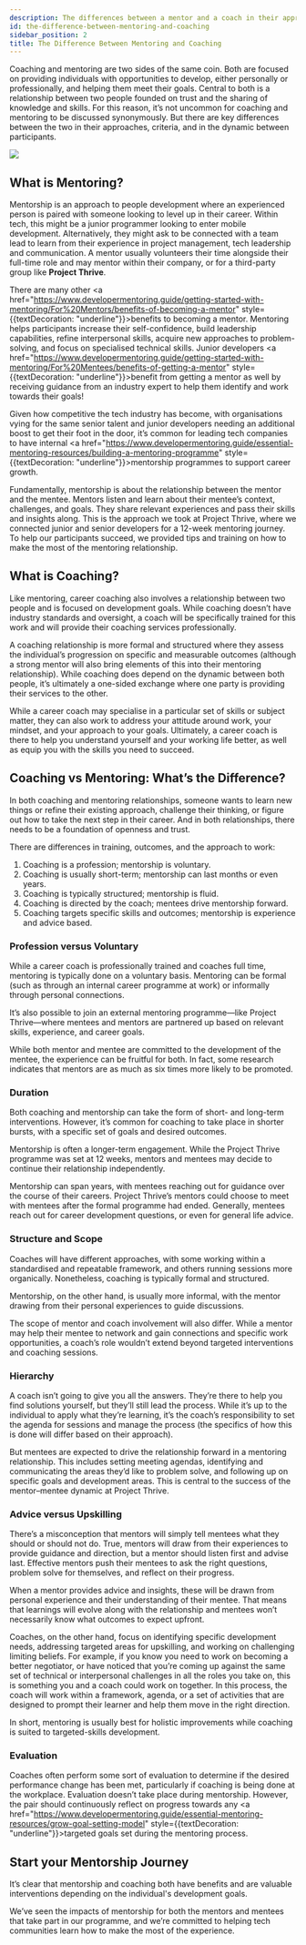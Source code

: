 ```yaml
---
description: The differences between a mentor and a coach in their approaches, criteria, and in the dynamic between participants.
id: the-difference-between-mentoring-and-coaching
sidebar_position: 2
title: The Difference Between Mentoring and Coaching
---
```


<head>
    <meta property="og:title" content="The Difference Between Mentoring and Coaching" />
    <meta property="og:type" content="article" />
    <meta property="og:url" content="https://www.developermentoring.guide/getting-started-with-mentoring/the-difference-between-mentoring-and-coaching" />
</head>

Coaching and mentoring are two sides of the same coin. Both are focused on providing individuals with opportunities to develop, either personally or professionally, and helping them meet their goals. Central to both is a relationship between two people founded on trust and the sharing of knowledge and skills. For this reason, it’s not uncommon for coaching and mentoring to be discussed synonymously. But there are key differences between the two in their approaches, criteria, and in the dynamic between participants.

![](<//img/assets/diff-mentor-coach.png>)

## What is Mentoring?

Mentorship is an approach to people development where an experienced person is paired with someone looking to level up in their career. Within tech, this might be a junior programmer looking to enter mobile development. Alternatively, they might ask to be connected with a team lead to learn from their experience in project management, tech leadership and communication. A mentor usually volunteers their time alongside their full-time role and may mentor within their company, or for a third-party group like **Project Thrive**.

There are many other <a href="https://www.developermentoring.guide/getting-started-with-mentoring/For%20Mentors/benefits-of-becoming-a-mentor" style={{textDecoration: "underline"}}>benefits to becoming a mentor</a>.  Mentoring helps participants increase their self-confidence, build leadership capabilities, refine interpersonal skills, acquire new approaches to problem-solving, and focus on specialised technical skills. Junior developers  <a href="https://www.developermentoring.guide/getting-started-with-mentoring/For%20Mentees/benefits-of-getting-a-mentor" style={{textDecoration: "underline"}}>benefit from getting a mentor</a> as well by receiving guidance from an industry expert to help them identify and work towards their goals!

Given how competitive the tech industry has become, with organisations vying for the same senior talent and junior developers needing an additional boost to get their foot in the door, it’s common for leading tech companies to have internal <a href="https://www.developermentoring.guide/essential-mentoring-resources/building-a-mentoring-programme" style={{textDecoration: "underline"}}>mentorship programmes</a> to support career growth.

Fundamentally, mentorship is about the relationship between the mentor and the mentee. Mentors listen and learn about their mentee’s context, challenges, and goals. They share relevant experiences and pass their skills and insights along. This is the approach we took at Project Thrive, where we connected junior and senior developers for a 12-week mentoring journey. To help our participants succeed, we provided tips and training on how to make the most of the mentoring relationship.

## What is Coaching?

Like mentoring, career coaching also involves a relationship between two people and is focused on development goals. While coaching doesn’t have industry standards and oversight, a coach will be specifically trained for this work and will provide their coaching services professionally.

A coaching relationship is more formal and structured where they assess the individual’s progression on specific and measurable outcomes (although a strong mentor will also bring elements of this into their mentoring relationship). While coaching does depend on the dynamic between both people, it’s ultimately a one-sided exchange where one party is providing their services to the other.

While a career coach may specialise in a particular set of skills or subject matter, they can also work to address your attitude around work, your mindset, and your approach to your goals. Ultimately, a career coach is there to help you understand yourself and your working life better, as well as equip you with the skills you need to succeed.

## Coaching vs Mentoring: What’s the Difference?

In both coaching and mentoring relationships, someone wants to learn new things or refine their existing approach, challenge their thinking, or figure out how to take the next step in their career. And in both relationships, there needs to be a foundation of openness and trust.

There are differences in training, outcomes, and the approach to work:

1. Coaching is a profession; mentorship is voluntary.
2. Coaching is usually short-term; mentorship can last months or even years.
3. Coaching is typically structured; mentorship is fluid.
4. Coaching is directed by the coach; mentees drive mentorship forward.
5. Coaching targets specific skills and outcomes; mentorship is experience and advice based.

### Profession versus Voluntary

While a career coach is professionally trained and coaches full time, mentoring is typically done on a voluntary basis. Mentoring can be formal (such as through an internal career programme at work) or informally through personal connections.

It’s also possible to join an external mentoring programme—like Project Thrive—where mentees and mentors are partnered up based on relevant skills, experience, and career goals.

While both mentor and mentee are committed to the development of the mentee, the experience can be fruitful for both. In fact, some research indicates that mentors are as much as six times more likely to be promoted.

### Duration

Both coaching and mentorship can take the form of short- and long-term interventions. However, it’s common for coaching to take place in shorter bursts, with a specific set of goals and desired outcomes.

Mentorship is often a longer-term engagement. While the Project Thrive programme was set at 12 weeks, mentors and mentees may decide to continue their relationship independently.

Mentorship can span years, with mentees reaching out for guidance over the course of their careers. Project Thrive’s mentors could choose to meet with mentees after the formal programme had ended. Generally, mentees reach out for career development questions, or even for general life advice.

### Structure and Scope

Coaches will have different approaches, with some working within a standardised and repeatable framework, and others running sessions more organically. Nonetheless, coaching is typically formal and structured.

Mentorship, on the other hand, is usually more informal, with the mentor drawing from their personal experiences to guide discussions.

The scope of mentor and coach involvement will also differ. While a mentor may help their mentee to network and gain connections and specific work opportunities, a coach’s role wouldn’t extend beyond targeted interventions and coaching sessions.

### Hierarchy

A coach isn’t going to give you all the answers. They’re there to help you find solutions yourself, but they’ll still lead the process. While it’s up to the individual to apply what they’re learning, it’s the coach’s responsibility to set the agenda for sessions and manage the process (the specifics of how this is done will differ based on their approach).

But mentees are expected to drive the relationship forward in a mentoring relationship. This includes setting meeting agendas, identifying and communicating the areas they’d like to problem solve, and following up on specific goals and development areas. This is central to the success of the mentor–mentee dynamic at Project Thrive.

### Advice versus Upskilling

There’s a misconception that mentors will simply tell mentees what they should or should not do. True, mentors will draw from their experiences to provide guidance and direction, but a mentor should listen first and advise last. Effective mentors push their mentees to ask the right questions, problem solve for themselves, and reflect on their progress.

When a mentor provides advice and insights, these will be drawn from personal experience and their understanding of their mentee. That means that learnings will evolve along with the relationship and mentees won’t necessarily know what outcomes to expect upfront.

Coaches, on the other hand, focus on identifying specific development needs, addressing targeted areas for upskilling, and working on challenging limiting beliefs. For example, if you know you need to work on becoming a better negotiator, or have noticed that you’re coming up against the same set of technical or interpersonal challenges in all the roles you take on, this is something you and a coach could work on together. In this process, the coach will work within a framework, agenda, or a set of activities that are designed to prompt their learner and help them move in the right direction.

In short, mentoring is usually best for holistic improvements while coaching is suited to targeted-skills development.

### Evaluation

Coaches often perform some sort of evaluation to determine if the desired performance change has been met, particularly if coaching is being done at the workplace. Evaluation doesn’t take place during mentorship. However, the pair should continuously reflect on progress towards any <a href="https://www.developermentoring.guide/essential-mentoring-resources/grow-goal-setting-model" style={{textDecoration: "underline"}}>targeted goals</a> set during the mentoring process.

## Start your Mentorship Journey

It’s clear that mentorship and coaching both have benefits and are valuable interventions depending on the individual's development goals.  

We’ve seen the impacts of mentorship for both the mentors and mentees that take part in our programme, and we’re committed to helping tech communities learn how to make the most of the experience.
